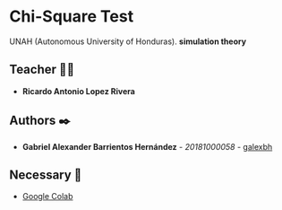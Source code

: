 # Chi-Square Test

UNAH (Autonomous University of Honduras). **simulation theory** 

## Teacher 👨‍💻

- **Ricardo Antonio Lopez Rivera**

## Authors ✒️

- **Gabriel Alexander Barrientos Hernández** - _20181000058_ - [galexbh](https://github.com/galexbh)

## Necessary 📄

- [Google Colab](https://colab.research.google.com/?hl=es)